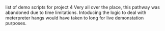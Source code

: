 list of demo scripts for project 4
Very all over the place, this pathway was abandoned due to time limitations. Intoducing the logic to deal with meterpreter hangs would have taken to long for live demonstation purposes.
